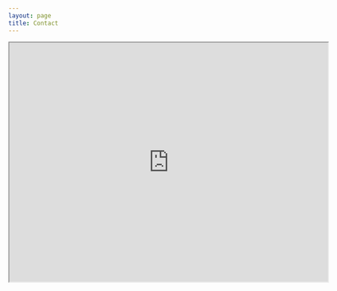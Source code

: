 ```yaml
---
layout: page
title: Contact
---
```


<iframe height="480" src="https://www.dropbox.com/s/09b479jpab6ozks/cv.pdf?dl=0" width="640"></iframe>


